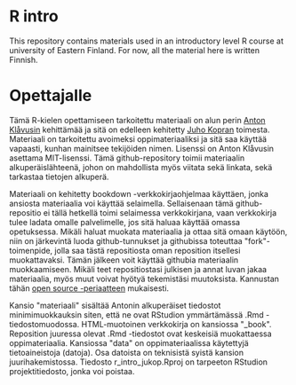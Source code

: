 
# R intro

This repository contains materials used in an introductory level R course at university of Eastern Finland. For now, all the material here is written Finnish.

# Opettajalle

Tämä R-kielen opettamiseen tarkoitettu materiaali on alun perin <a href="https://github.com/antonvsdata">Anton Klåvusin</a> kehittämää ja sitä on edelleen kehitetty <a href="http://www.juhokopra.fi">Juho Kopran</a> toimesta. Materiaali on tarkoitettu avoimeksi oppimateriaaliksi ja sitä saa käyttää vapaasti, kunhan mainitsee tekijöiden nimen. Lisenssi on Anton Klåvusin asettama MIT-lisenssi. Tämä github-repository toimii materiaalin alkuperäislähteenä, johon on mahdollista myös viitata sekä linkata, sekä tarkastaa tietojen alkuperä.

Materiaali on kehitetty bookdown -verkkokirjaohjelmaa käyttäen, jonka ansiosta materiaalia voi käyttää selaimella. Sellaisenaan tämä github-repositio ei tällä hetkellä toimi selaimessa verkkokirjana, vaan verkkokirja tulee ladata omalle palvelimelle, jos sitä haluaa käyttää omassa opetuksessa. Mikäli haluat muokata materiaalia ja ottaa sitä omaan käytöön, niin on järkevintä luoda github-tunnukset ja githubissa toteuttaa "fork"-toimenpide, jolla saa tästä repositiosta oman reposition itsellesi muokattavaksi. Tämän jälkeen voit käyttää githubia materiaalin muokkaamiseen. Mikäli teet repositiostasi julkisen ja annat luvan jakaa materiaalia, myös muut voivat hyötyä tekemistäsi muutoksista. Kannustan tähän <a href="https://opensource.com/open-source-way">open source -periaatteen</a> mukaisesti.

Kansio "materiaali" sisältää Antonin alkuperäiset tiedostot minimimuokkauksin siten, että ne ovat RStudion ymmärtämässä .Rmd -tiedostomuodossa. HTML-muotoinen verkkokirja on kansiossa "_book". Reposition juuressa olevat .Rmd -tiedostot ovat keskeisiä muokattaessa oppimateriaalia. Kansiossa "data" on oppimateriaalissa käytettyjä tietoaineistoja (datoja). Osa datoista on teknisistä syistä kansion juurihakemistossa. Tiedosto r_intro_jukop.Rproj on tarpeeton RStudion projektitiedosto, jonka voi poistaa.
